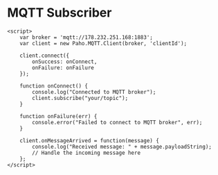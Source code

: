 <!DOCTYPE html>
<html>
<head>
    <title>MQTT Subscriber</title>
    <script src="https://cdnjs.cloudflare.com/ajax/libs/paho-mqtt/1.1.0/mqttws31.min.js"></script>
</head>
<body>
    <h1>MQTT Subscriber</h1>

    <script>
        var broker = 'mqtt://178.232.251.168:1883';
        var client = new Paho.MQTT.Client(broker, 'clientId');

        client.connect({
            onSuccess: onConnect,
            onFailure: onFailure
        });

        function onConnect() {
            console.log("Connected to MQTT broker");
            client.subscribe("your/topic");
        }

        function onFailure(err) {
            console.error("Failed to connect to MQTT broker", err);
        }

        client.onMessageArrived = function(message) {
            console.log("Received message: " + message.payloadString);
            // Handle the incoming message here
        };
    </script>
</body>
</html>

